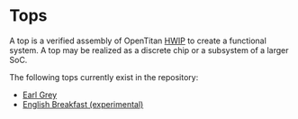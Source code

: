 # Tops

A top is a verified assembly of OpenTitan [HWIP](../hw/ip/README.md) to create a functional system.
A top may be realized as a discrete chip or a subsystem of a larger SoC.

The following tops currently exist in the repository:

- [Earl Grey](../hw/top_earlgrey/README.md)
- [English Breakfast (experimental)](https://github.com/lowRISC/opentitan/tree/master/hw/top_englishbreakfast)
